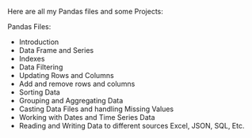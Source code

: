 Here are all my Pandas files and some Projects:  

Pandas Files:  
- Introduction
- Data Frame and Series
- Indexes
- Data Filtering
- Updating Rows and Columns
- Add and remove rows and columns
- Sorting Data 
- Grouping and Aggregating Data 
- Casting Data Files and handling Missing Values
- Working with Dates and Time Series Data
- Reading and Writing Data to different sources Excel, JSON, SQL, Etc.
